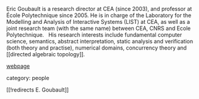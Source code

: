Eric Goubault is a research director at CEA (since 2003), and professor at École Polytechnique since 2005.  He is in charge of the Laboratory for the Modelling and Analysis of Interactive Systems (LIST) at CEA, as well as a joint research team (with the same name) between CEA, CNRS and Ecole Polytechnique.    His research interests include fundamental computer science, semantics, abstract interpretation, static analysis and verification (both theory and practise), numerical domains, concurrency theory and [[directed algebraic topology]]. 






[webpage](http://www.di.ens.fr/~goubault/)


category: people

[[!redirects E. Goubault]]